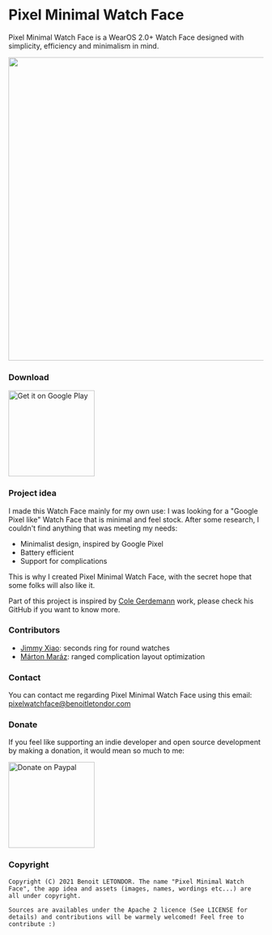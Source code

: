 # Pixel Minimal Watch Face

Pixel Minimal Watch Face is a WearOS 2.0+ Watch Face designed with simplicity, efficiency and minimalism in mind.

<p align="center">
  <img src="https://github.com/benoitletondor/PixelMinimalWatchFace/raw/master/assets/banner.png" width="600"/>
</p>

### Download

<a href='https://play.google.com/store/apps/details?id=com.benoitletondor.pixelminimalwatchface'><img alt='Get it on Google Play' src='https://play.google.com/intl/en_us/badges/images/generic/en_badge_web_generic.png' width="170"/></a>

### Project idea

I made this Watch Face mainly for my own use: I was looking for a "Google Pixel like" Watch Face that is minimal and feel stock. After some research, I couldn't find anything that was meeting my needs:
- Minimalist design, inspired by Google Pixel
- Battery efficient
- Support for complications

This is why I created Pixel Minimal Watch Face, with the secret hope that some folks will also like it. 

Part of this project is inspired by [Cole Gerdemann](https://github.com/CorvetteCole) work, please check his GitHub if you want to know more.

### Contributors

- [Jimmy Xiao](https://github.com/jimmyjxiao): seconds ring for round watches
- [Márton Maráz](https://github.com/marazmarci): ranged complication layout optimization

### Contact

You can contact me regarding Pixel Minimal Watch Face using this email: [pixelwatchface@benoitletondor.com](mailto:pixelwatchface@benoitletondor.com)

### Donate

If you feel like supporting an indie developer and open source development by making a donation, it would mean so much to me:

<a href="https://paypal.me/benoitletondor"><img alt="Donate on Paypal" src="https://user-images.githubusercontent.com/868054/103790523-9baf8600-5041-11eb-93f0-2c334e632897.png" width=170 /></a>


### Copyright

    Copyright (C) 2021 Benoit LETONDOR. The name "Pixel Minimal Watch Face", the app idea and assets (images, names, wordings etc...) are all under copyright.

    Sources are availables under the Apache 2 licence (See LICENSE for details) and contributions will be warmely welcomed! Feel free to contribute :)
